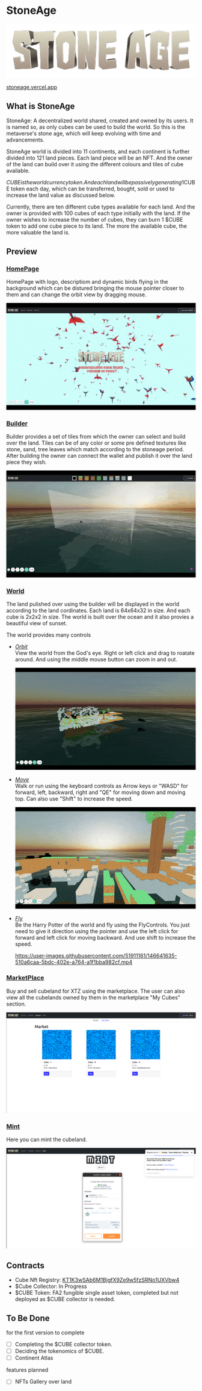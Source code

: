 # StoneAge

<img src="./images/stoneage.png" >

[stoneage.vercel.app](http://stoneage.vercel.app/)

## What is StoneAge

StoneAge: A decentralized world shared, created and owned by its users. It is named so, as only cubes can be used to build the world. So this is the metaverse's stone age, which will keep evolving with time and advancements.

StoneAge world is divided into 11 continents, and each continent is further divided into 121 land pieces. Each land piece will be an NFT. And the owner of the land can build over it using the different colours and tiles of cube available.

$CUBE is the world currency token. And each land will be passively generating 1$CUBE token each day, which can be transferred, bought, sold or used to increase the land value as discussed below.

Currently, there are ten different cube types available for each land. And the owner is provided with 100 cubes of each type initially with the land. If the owner wishes to increase the number of cubes, they can burn 1 $CUBE token to add one cube piece to its land. The more the available cube, the more valuable the land is.

## Preview

### [HomePage](https://stoneage.vercel.app)

HomePage with logo, descriptiom and dynamic birds flying in the background which can be distured bringing the mouse pointer closer to them and can change the orbit view by dragging mouse.

<img src="./images/home.gif" >

### [Builder](https://stoneage.vercel.app/builder)

Builder provides a set of tiles from which the owner can select and build over the land. Tiles can be of any color or some pre defined textures like stone, sand, tree leaves which match according to the stoneage period. After building the owner can connect the wallet and publish it over the land piece they wish.

<img src="./images/builder.gif" >

### [World](https://stoneage.vercel.app/world)

The land pulished over using the builder will be displayed in the world according to the land cordinates. Each land is 64x64x32 in size. And each cube is 2x2x2 in size. The world is built over the ocean and it also provies a beautiful view of sunset.

The world provides many controls

-   [_Orbit_](https://stoneage.vercel.app/world?controls=orbit)  
    View the world from the God's eye. Right or left click and drag to roatate around. And using the middle mouse button can zoom in and out.

    <img src="./images/orbit.gif" >

-   [_Move_](https://stoneage.vercel.app/world?controls=move)  
     Walk or run using the keyboard controls as Arrow keys or "WASD" for forward, left, backward, right and "QE" for moving down and moving top. Can also use "Shift" to increase the speed.

     <img src="./images/move.gif" >

-   [_Fly_](https://stoneage.vercel.app/world?controls=fly)  
     Be the Harry Potter of the world and fly using the FlyControls. You just need to give it direction using the pointer and use the left click for forward and left click for moving backward. And use shift to increase the speed.

    https://user-images.githubusercontent.com/51911161/146641635-510a6caa-5bdc-402e-a764-a1f1bba982cf.mp4

### [MarketPlace](https://stoneage.vercel.app/marketplace)

Buy and sell cubeland for XTZ using the marketplace. The user can also view all the cubelands owned by them in the marketplace "My Cubes" section.

<img src="./images/market.png" >

### [Mint](https://stoneage.vercel.app/mint)

Here you can mint the cubeland.

<img src="./images/mint.png" >


## Contracts 

- Cube Nft Registry: [KT1K3wSAb6M1BjgfX9Ze9w5fzSRNo1UXVbw4](https://better-call.dev/hangzhou2net/KT1K3wSAb6M1BjgfX9Ze9w5fzSRNo1UXVbw4/operations)
- $Cube Collector: In Progress
- $CUBE Token: FA2 fungible single asset token, completed but not deployed as $CUBE collector is needed. 
## To Be Done

for the first version to complete
- [ ] Completing the $CUBE collector token. 
- [ ] Deciding the tokenomics of $CUBE. 
- [ ] Continent Atlas
 
 features planned 
 - [ ] NFTs Gallery over land